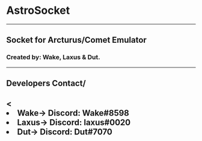 # AstroSocket
<hr>
<h2>Socket for Arcturus/Comet Emulator</h2>
<h3>Created by: Wake, Laxus & Dut.</h3>
<hr>

<h2><b>Developers Contact</b>/<h2>
  <<li>Wake-> Discord: Wake#8598</li>
  <li>Laxus-> Discord: laxus#0020</li>
  <li>Dut-> Discord: Dut#7070</li>
